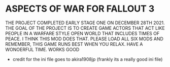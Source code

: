 # ASPECTS OF WAR FOR FALLOUT 3
THE PROJECT COMPLETED EARLY STAGE ONE ON DECEMBER 28TH 2021.
THE GOAL OF THE PROJECT IS TO CREATE GAME ACTORS THAT ACT LIKE
PEOPLE IN A WARFARE STYLE OPEN WORLD THAT INCLUDES TIMES OF PEACE.
I THINK THIS MOD DOES THAT. PLEASE LOAD ALL SIX MODS AND REMEMBER,
THIS GAME RUNS BEST WHEN YOU RELAX. HAVE A WONOERFUL TIME.
WORKS GOOD
- credit for the ini file goes to akira1908jp
(frankly its a really good ini file)

